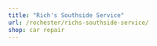 ```yaml
---
title: "Rich's Southside Service"
url: /rochester/richs-southside-service/
shop: car repair
---
```

